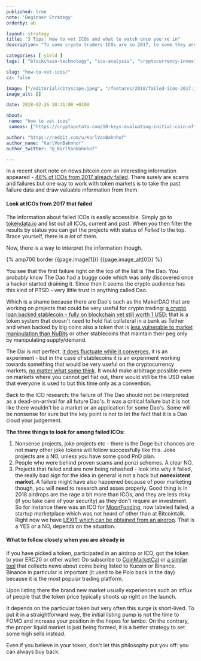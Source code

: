 ```yaml
---
published: true
note: 'Beginner Strategy'
orderby: ab

layout: strategy
title: "3 Tips: How to vet ICOs and what to watch once you're in"
description: "To some crypto traders ICOs are so 2017, to some they are a great concept democratizing finance. There are scams and failures but one way to work with token markets is to take the past failure data and draw valuable information from them."

categories: [ yield ]
tags: [ "blockchain-technology", "ico-analysis", "cryptocurrency-investing"]

slug: "how-to-vet-icos/"
cz: false

image: ["/editorial/cityscape.jpeg", "/features/2018/failed-icos-2017.jpg"]
image_alt: []

date: 2018-02-26 10:31:00 +0100

about:
 name: "how to vet icos"
 sameas: ["https://cryptopotato.com/10-keys-evaluating-initial-coin-offering-ico-investments/"]

author: "https://reddit.com/u/KarlVonBahnhof"
author_name: "KarlVonBahnhof"
author_twitter: "@_KarlVonBahnhof"

---
```


In a recent short note on news.bitcoin.com an interesting information appeared - [46% of ICOs from 2017 already failed](https://news.bitcoin.com/46-last-years-icos-failed-already/). There surely are scams and failures but one way to work with token markets is to take the past failure data and draw valuable information from them.


#### Look at ICOs from 2017 that failed


The information about failed ICOs is easily accessible. Simply go to [tokendata.io](https://www.tokendata.io) and list out all ICOs, current and past. When you then filter the results by status you can get the projects with status of *Failed* to the top. Brace yourself, there is *a lot* of them.

Now, there is a way to interpret the information though.

<div>
  {% amp700 border {{page.image[1]}} {{page.image_alt[0]}} %}
</div>

You see that the first failure right on the top of the list is The Dao. You probably know The Dao had a buggy code which was only discovered once a hacker started draining it. Since then it seems the crypto audience has this kind of PTSD - very little trust in anything called Dao.

Which is a shame because there are Dao's such as the MakerDAO that are working on projects that could be very useful for crypto trading: [a crypto loan backed stablecoin - fully on blockchain yet still worth 1 USD](/dai-stablecoin); that is a token system that doesn't need to hold fiat collateral in a bank as Tether and when backed by big coins also a token that is [less vulnerable to market manipulation than NuBits](http://jpkoning.blogspot.com/2016/08/end-of-stablecoin.html) or other stablecoins that maintain their peg only by manipulating supply/demand.

The Dai is not perfect, [it does fluctuate while it converges](https://coinmarketcap.com/currencies/dai/), it is an experiment - but in the case of stablecoins it is an experiment working towards something that would be very useful on the cryptocurrency markets, [no matter what some think](https://prestonbyrne.com/2018/01/11/epicaricacy/). It would make arbitrage possible even on markets where you cannot get fiat out, there would still be the USD value that everyone is used to but this time only as a convention.

Back to the ICO research: the failure of The Dao should not be interpreted as a dead-on-arrival for all future Dao's. It was a critical failure but it is not like there wouldn't be a market or an application for some Dao's. Some will be nonsense for sure but the key point is not to let the fact that it is a Dao cloud your judgement.

**The three things to look for among failed ICOs:**

1. Nonsense projects, joke projects etc - there is the Doge but chances are not many other joke tokens will follow successfully like this. Joke projects are a NO, unless you have some good PnD plan.
2. People who were behind proven scams and ponzi schemes. A clear NO.
3. Projects that failed and are now being rehashed - look into why it failed, the really bad sign for the idea in general is not a hack but **nonexistent market**. A failure might have also happened because of poor marketing though, you will need to research and asses properly. Good thing is in 2018 airdrops are the rage a bit more than ICOs, and they are less risky (if you take care of your security) as they don't require an investment. So for instance there was an ICO for [MoonFunding](https://moonfunding.com), now labeled failed, a startup marketplace which was not heard of other than at Bitcointalk. Right now we have [LEXIT which can be obtained from an airdrop](/airdrops/). That is a YES or a NO, depends on the situation.

#### What to follow closely when you are already in

If you have picked a token, participated in an airdrop or ICO, got the token to your ERC20 or other wallet: Do subscribe to [CoinMarketCal](https://coinmarketcal.com) or [a similar tool](/tools/) that collects news about coins being listed to Kucoin or Binance. Binance in particular is important (it used to be Polo back in the day) because it is the most popular trading platform.

Upon listing there the brand new market usually experiences such an influx of people that the token price typically shoots up right on the launch.

It depends on the particular token but very often this surge is short-lived. To put it in a straightforward way, the initial listing pump is not the time to FOMO and increase your position in the hopes for lambo. On the contrary, the proper liquid market is just being formed, it is a better strategy to set some high sells instead.

Even if you believe in your token, don't let this philosophy put you off: you can always buy back.
